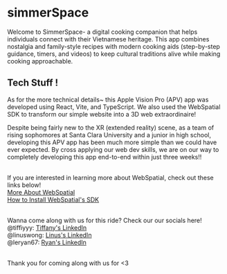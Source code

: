 # simmerSpace

Welcome to SimmerSpace- a digital cooking companion that helps individuals connect with their Vietnamese heritage. This app combines nostalgia and family-style recipes with modern cooking aids (step-by-step guidance, timers, and videos) to keep cultural traditions alive while making cooking approachable. <br/>

## Tech Stuff ! 

As for the more technical details~ this Apple Vision Pro (APV) app was developed using React, Vite, and TypeScript. We also used the WebSpatial SDK to transform our simple website into a 3D web extraordinaire! <br/>

Despite being fairly new to the XR (extended reality) scene, as a team of rising sophomores at Santa Clara University and a junior in high school, developing this APV app has been much more simple than we could have ever expected. By cross applying our web dev skills, we are on our way to completely developing this app end-to-end within just three weeks!! <br/><br/>
<!-- were able to create -->

If you are interested in learning more about WebSpatial, check out these links below! <br/>
[More About WebSpatial](https://webspatial.dev/)<br/>
[How to Install WebSpatial's SDK](https://webspatial.dev/docs/quick-example#init-scene)<br/><br/>

Wanna come along with us for this ride? Check our our socials here! <br/>
@tiffiyyy: [Tiffany's LinkedIn](https://www.linkedin.com/in/tiffany-le-b5a8b1206/) <br/>
@linuswong: [Linus's LinkedIn](https://www.linkedin.com/in/linus-wong-1807b7347/) <br/>
@leryan67: [Ryan's LinkedIn](https://www.linkedin.com/in/ryan-le-b44854382/) <br/><br/>


Thank you for coming along with us for <3 